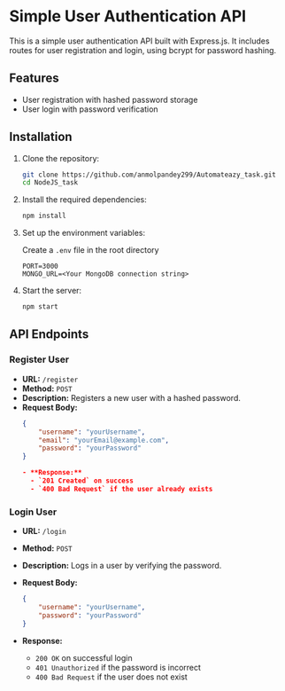 # Simple User Authentication API

This is a simple user authentication API built with Express.js. It includes routes for user registration and login, using bcrypt for password hashing.

## Features

- User registration with hashed password storage
- User login with password verification


## Installation

1. Clone the repository:

    ```bash
    git clone https://github.com/anmolpandey299/Automateazy_task.git
    cd NodeJS_task
    ```

2. Install the required dependencies:

    ```bash
    npm install
    ```

3. Set up the environment variables:

    Create a `.env` file in the root directory 

    ```plaintext
    PORT=3000
    MONGO_URL=<Your MongoDB connection string>
    ```

4. Start the server:

    ```bash
    npm start
    ```

## API Endpoints

### Register User

- **URL:** `/register`
- **Method:** `POST`
- **Description:** Registers a new user with a hashed password.
- **Request Body:**
  ```json
  {
      "username": "yourUsername",
      "email": "yourEmail@example.com",
      "password": "yourPassword"
  }

  - **Response:**
    - `201 Created` on success
    - `400 Bad Request` if the user already exists

### Login User

- **URL:** `/login`
- **Method:** `POST`
- **Description:** Logs in a user by verifying the password.
- **Request Body:**

    ```json
    {
        "username": "yourUsername",
        "password": "yourPassword"
    }
    ```

- **Response:**
    - `200 OK` on successful login
    - `401 Unauthorized` if the password is incorrect
    - `400 Bad Request` if the user does not exist
